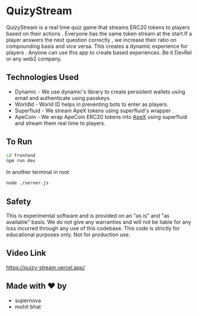 # QuizyStream


QuizyStream is a real time quiz game that streams ERC20 tokens to players based on their actions . Everyone has the same token stream at the start.If a player answers the next question correctly , we increase their ratio on compounding basis and vice versa.
This creates a dynamic experience for players . Anyone can use this app to create based experiences. Be it DevRel or any web2 company.


## Technologies Used

- Dynamic - We use dynamic's library to create persistent wallets using email and authenticate using passkeys.
- WorldId - World ID helps in preventing bots to enter as players.
- Superfluid - We stream ApeX tokens using superfluid's wrapper .
- ApeCoin - We wrap ApeCoin ERC20 tokens into [ApeX](https://console.superfluid.finance/eth-sepolia/supertokens/0xC8e4F9AD94a36863f98298DAb7B07685CC5f831F) using superfluid and stream them real time to players.


## To Run

```bash
cd frontend
npm run dev
```

In another terminal in root

```bash
node ./server.js
```


## Safety
This is experimental software and is provided on an "as is" and "as available" basis.
We do not give any warranties and will not be liable for any loss incurred through any use of this codebase.
This code is strictly for educational purposes only. Not for production use.

## Video Link 
https://quizy-stream.vercel.app/

## Made with ❤️ by 
- supernova
- mohit bhat

